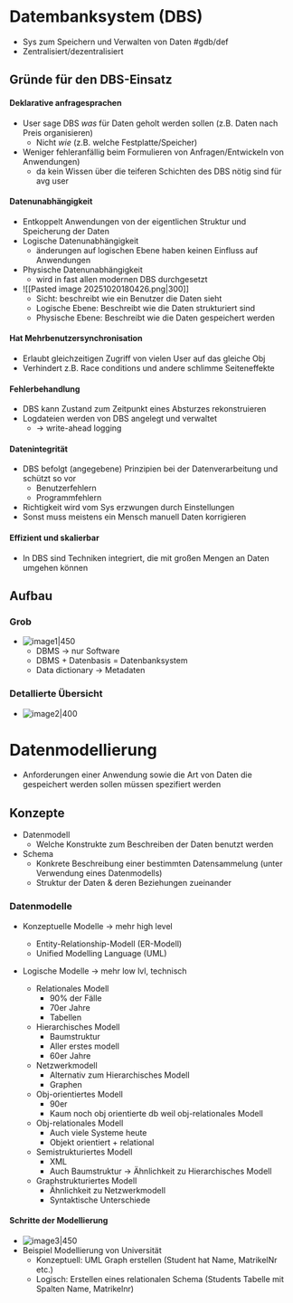 # Datembanksystem (DBS)
- Sys zum Speichern und Verwalten von Daten #gdb/def
- Zentralisiert/dezentralisiert

## Gründe für den DBS-Einsatz
#### Deklarative anfragesprachen
- User sage DBS *was* für Daten geholt werden sollen (z.B. Daten nach Preis organisieren)
	- Nicht *wie* (z.B. welche Festplatte/Speicher)
- Weniger fehleranfällig beim Formulieren von Anfragen/Entwickeln von Anwendungen)
	- da kein Wissen über die teiferen Schichten des DBS nötig sind für avg user

#### Datenunabhängigkeit
- Entkoppelt Anwendungen von der eigentlichen Struktur und Speicherung der Daten
- Logische Datenunabhängigkeit
	- änderungen auf logischen Ebene haben keinen Einfluss auf Anwendungen
- Physische Datenunabhängigkeit
	- wird in fast allen modernen DBS durchgesetzt
- ![[Pasted image 20251020180426.png|300]]
	- Sicht: beschreibt wie ein Benutzer die Daten sieht
	- Logische Ebene: Beschreibt wie die Daten strukturiert sind
	- Physische Ebene: Beschreibt wie die Daten gespeichert werden

#### Hat Mehrbenutzersynchronisation
- Erlaubt gleichzeitigen Zugriff von vielen User auf das gleiche Obj
- Verhindert z.B. Race conditions und andere schlimme Seiteneffekte

#### Fehlerbehandlung
- DBS kann Zustand zum Zeitpunkt eines Absturzes rekonstruieren 
- Logdateien werden von DBS angelegt und verwaltet
	- -> write-ahead logging

#### Datenintegrität
- DBS befolgt (angegebene) Prinzipien bei der Datenverarbeitung und schützt so vor
	- Benutzerfehlern
	- Programmfehlern
- Richtigkeit wird vom Sys erzwungen durch Einstellungen
- Sonst muss meistens ein Mensch manuell Daten korrigieren

#### Effizient und skalierbar
- In DBS sind Techniken integriert, die mit großen Mengen an Daten umgehen können

## Aufbau

### Grob
- ![image1|450](a1fcff65c9db4505bf1ad1a1ae811b40.png)
	- DBMS -\> nur Software
	- DBMS + Datenbasis = Datenbanksystem
	- Data dictionary -\> Metadaten

### Detallierte Übersicht
- ![image2|400](b61782d8e9034db1b935b58366a7f408.png)

# Datenmodellierung 
- Anforderungen einer Anwendung sowie die Art von Daten die gespeichert werden sollen müssen spezifiert werden
## Konzepte
- Datenmodell
	- Welche Konstrukte zum Beschreiben der Daten benutzt werden
- Schema
	- Konkrete Beschreibung einer bestimmten Datensammelung (unter Verwendung eines Datenmodells)
	- Struktur der Daten & deren Beziehungen zueinander

### Datenmodelle
- Konzeptuelle Modelle -\> mehr high level
	- Entity-Relationship-Modell (ER-Modell)
	- Unified Modelling Language (UML)

- Logische Modelle -\> mehr low lvl, technisch
	- Relationales Modell
	    - 90% der Fälle
	    - 70er Jahre
	    - Tabellen
	- Hierarchisches Modell
	    - Baumstruktur
	    - Aller erstes modell
	    - 60er Jahre
	- Netzwerkmodell
	    - Alternativ zum Hierarchisches Modell
	    - Graphen
	- Obj-orientiertes Modell
	    - 90er
	    - Kaum noch obj orientierte db weil obj-relationales Modell
	- Obj-relationales Modell
	    - Auch viele Systeme heute
	    - Objekt orientiert + relational
	- Semistrukturiertes Modell
	    - XML
	    - Auch Baumstruktur -\> Ähnlichkeit zu Hierarchisches Modell
	- Graphstrukturiertes Modell
	    - Ähnlichkeit zu Netzwerkmodell
	    - Syntaktische Unterschiede

#### Schritte der Modellierung
- ![image3|450](e1c7ec5e352d438aad261759281cae48.png)
- Beispiel Modellierung von Universität
	- Konzeptuell: UML Graph erstellen (Student hat Name, MatrikelNr etc.)
	- Logisch: Erstellen eines relationalen Schema (Students Tabelle mit Spalten Name, Matrikelnr)


